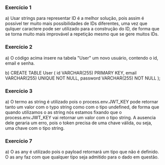 ### Exercício 1

a) Usar strings para representar ID é a melhor solução, pois assim é possível ter muito mais possibilidades de IDs diferentes, uma vez que qulquer caractere pode ser utilizado para a construção do ID, de forma que se torna muito mais improvável a repetição mesmo que se gere muitos IDs.

### Exercício 2

a) O código acima insere na tabela "User" um novo usuário, contendo o id, email e senha.

b) CREATE TABLE User (
	id VARCHAR(255) PRIMARY KEY,
    email VARCHAR(255) UNIQUE NOT NULL,
    password VARCHAR(255) NOT NULL
);

### Exercício 3

a) O termo as string é utilizado pois o process.env.JWT_KEY pode retornar tanto um valor com o typo string como com o tipo undefined, de forma que quando utilizamos o as string nós estamos fixando que o process.env.JWT_KEY vai retornar um valor com o tipo string. A ausencia dele geraria um erro, pois o token precisa de uma chave válida, ou seja, uma chave com o tipo string.

### Exercício 7

a) O as any é utilizado pois o payload retornará um tipo que não é definido. O as any faz com que qualquer tipo seja admitido para o dado em questão.